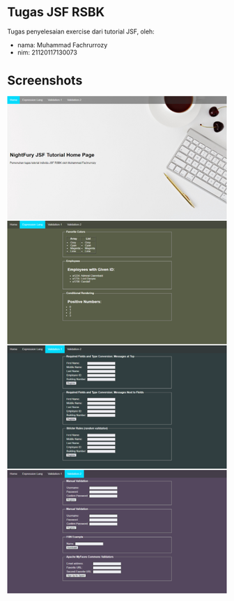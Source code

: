 # Tugas JSF RSBK

Tugas penyelesaian exercise dari tutorial JSF, oleh:
- nama: Muhammad Fachrurrozy
- nim: 21120117130073
# Screenshots
![Home Page](home.png "Home Page")
![EL Page](el.png "EL Page")
![Validation1 Page](valid1.png "Home Page")
![Validation2 Page](valid2.png "Home Page")